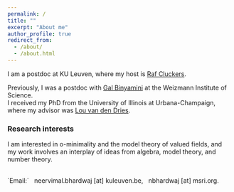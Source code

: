 ```yaml
---
permalink: /
title: ""
excerpt: "About me"
author_profile: true
redirect_from: 
  - /about/
  - /about.html
---
```

<script type="text/javascript"
  src="https://www.maths.nottingham.ac.uk/plp/pmadw/LaTeXMathML.js"> 
 </script>

I am a postdoc at KU Leuven, where my host is <a href="https://rcluckers.perso.math.cnrs.fr/" target="_blank">Raf Cluckers</a>.
<br> 

Previously, I was a postdoc with <a href="https://binyamini.wordpress.com/" target="_blank">Gal Binyamini</a> at the Weizmann Institute of Science. <br/>
I received my PhD from the University of Illinois at Urbana-Champaign, where my advisor was <a href="https://math.illinois.edu/directory/profile/vddries/" target="_blank">Lou van den Dries</a>. 

### Research interests
        
I am interested in o-minimality and the model theory of valued fields, and my work involves an interplay of ideas from algebra, model theory, and number theory.

<!-- ### Interests

More precisely, I work on developing counting strategies using ideas from arithmetic, complex analysis, o-minimality, and model theory of valued fields, and pursuing ensuing applications.-->

<!-- my work revolves around the variations and analogues of the Pila-Wilkie Counting Theorem, both in the Archimedean and non-Archimedean contexts, and pursing the subse applications from such results.

 My work involves ideas from arithmetic, algebra, complex analysis, geometry, o-minimality, and the model theory of valued fields.-->
<!-- I am interested in the interactions of model theory with algebra and number theory. 

More precisely, recent work has been with o-minimality and its applications, and the algebra and model theory of valued fields.-->

<br>
`Email:` &nbsp; neervimal.bhardwaj [at] kuleuven.be,  &nbsp;   nbhardwaj [at] msri.org.








